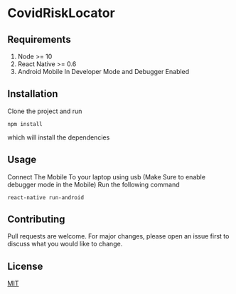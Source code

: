 # CovidRiskLocator

## Requirements
   1. Node >= 10
   2. React Native >= 0.6
   3. Android Mobile In Developer Mode and Debugger Enabled

## Installation
   Clone the project and run
   ```
   npm install
   
   ```   
   which will install the dependencies
   
   
    
 ## Usage
  
   Connect The Mobile To your laptop using usb (Make Sure to enable debugger mode in the Mobile)
   Run the following command
    
   ```
   react-native run-android    
   ```
    
## Contributing
Pull requests are welcome. For major changes, please open an issue first to discuss what you would like to change.

## License
[MIT](https://choosealicense.com/licenses/mit/)

    
